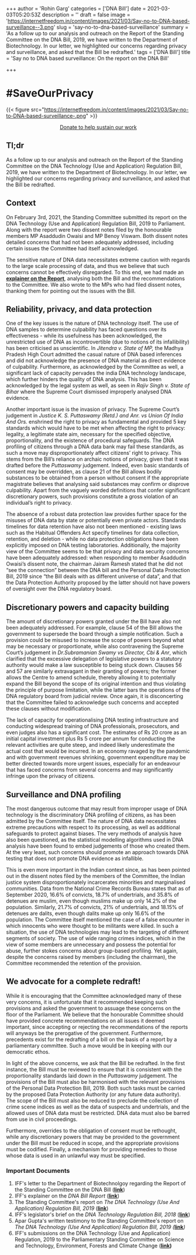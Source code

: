 +++
author = 'Rohin Garg'
categories = ['DNA Bill']
date = 2021-03-03T05:20:53Z
description = ''
draft = false
image = 'https://internetfreedom.in/content/images/2021/03/Say-no-to-DNA-based-surveillance--3.png'
slug = 'say-no-to-dna-based-surveillance'
summary = 'As a follow up to our analysis and outreach on the Report of the Standing Committee on the DNA Bill, 2019, we have written to the Department of Biotechnology. In our letter, we highlighted our concerns regarding privacy and surveillance, and asked that the Bill be redrafted.'
tags = ['DNA Bill']
title = 'Say no to DNA based surveillance: On the report on the DNA Bill'

+++


# #SaveOurPrivacy

{{< figure src="https://internetfreedom.in/content/images/2021/03/Say-no-to-DNA-based-surveillance-.png" >}}

<div style="text-align:center;">
    <a href="https://internetfreedom.in/donate/" class="button">Donate to help sustain our work</a>
</div>

## Tl;dr

As a follow up to our analysis and outreach on the Report of the Standing Committee on the DNA Technology (Use and Application) Regulation Bill, 2019, we have written to the Department of Biotechnology. In our letter, we highlighted our concerns regarding privacy and surveillance, and asked that the Bill be redrafted.

## Context

On February 3rd, 2021, the Standing Committee submitted its report on the DNA Technology (Use and Application) Regulation Bill, 2019 to Parliament. Along with the report were two dissent notes filed by the honourable members MP Asaddudin Owaisi and MP Benoy Viswam. Both dissent notes detailed concerns that had not been adequately addressed, including certain issues the Committee had itself acknowledged.

The sensitive nature of DNA data necessitates extreme caution with regards to the large scale processing of data, and thus we believe that such concerns cannot be effectively disregarded. To this end, we had made an [**explainer on the Report**](https://internetfreedom.in/dna-bill/), analysing both the Bill and the recommendations to the Committee. We also wrote to the MPs who had filed dissent notes, thanking them for pointing out the issues with the Bill.

## Reliability, privacy, and data protection

One of the key issues is the nature of DNA technology itself. The use of DNA samples to determine culpability has faced questions over its effectiveness - while its usefulness has been acknowledged, the unrestricted use of DNA as incontrovertible (due to notions of its infallibility) has been criticised as unscientific. In _Jitendra v. State of MP,_ the Madhya Pradesh High Court admitted the casual nature of DNA based inferences and did not acknowledge the presence of DNA material as direct evidence of culpability. Furthermore, as acknowledged by the Committee as well, a significant lack of capacity pervades the india DNA technology landscape, which further hinders the quality of DNA analysis. This has been acknowledged by the legal system as well, as seen in _Rajiv Singh v. State of Bihar_ where the Supreme Court dismissed improperly analysed DNA evidence.

Another important issue is the invasion of privacy. The Supreme Court’s judgement in _Justice K. S. Puttaswamy (Retd.) and Anr. vs Union Of India And Ors._ enshrined the right to privacy as fundamental and provided 5 key standards which would have to be met when affecting the right to privacy: legality, a legitimate state aim, necessary for the specified objective, proportionality, and the existence of procedural safeguards. The DNA profiling of citizens through a DNA data bank may fail these standards, as such a move may disproportionately affect citizens’ right to privacy. This stems from the Bill’s reliance on archaic notions of privacy, given that it was drafted before the _Puttaswamy_ judgement. Indeed, even basic standards of consent may be overridden, as clause 21 of the Bill allows bodily substances to be obtained from a person without consent if the appropriate magistrate believes that analysing said substances may confirm or disprove culpability. Apart from the vaguely worded definitions that confer significant discretionary powers, such provisions constitute a gross violation of an individual’s right to privacy.

The absence of a robust data protection law provides further space for the misuses of DNA data by state or potentially even private actors. Standards timelines for data retention have also not been mentioned - existing laws such as the Habitual Offenders Act specify timelines for data collection, retention, and deletion - while no data protection obligations have been explicitly imposed on DNA testing laboratories. Additionally, the majority view of the Committee seems to be that privacy and data security concerns have been adequately addressed: when responding to member Asaddudin Owaisi’s dissent note, the chairman Jairam Ramesh stated that he did not “see the connection” between the DNA bill and the Personal Data Protection Bill, 2019 since “the Bill deals with as different universe of data”, and that the Data Protection Authority proposed by the latter should not have powers of oversight over the DNA regulatory board.

## Discretionary powers and capacity building

The amount of discretionary powers granted under the Bill have also not been adequately addressed. For example, clause 54 of the Bill allows the government to supersede the board through a simple notification. Such a provision could be misused to increase the scope of powers beyond what may be necessary or proportionate, while also contravening the Supreme Court’s judgement in _Dr.Subramanian Swamy vs Director, Cbi & Anr_, which clarified that the excessive delegation of legislative powers to a statutory authority would make a law susceptible to being stuck down. Clauses 56 and 57 are similarly extravagant in their granting of powers; the former allows the Centre to amend schedule, thereby allowing it to potentially expand the Bill beyond the scope of its original intention and thus violating the principle of purpose limitation, while the latter bars the operations of the DNA regulatory board from judicial review. Once again, it is disconcerting that the Committee failed to acknowledge such concerns and accepted these clauses without modification.

The lack of capacity for operationalising DNA testing infrastructure and conducting widespread training of DNA professionals, prosecutors, and even judges also has a significant cost. The estimates of Rs 20 crore as an initial capital investment plus Rs 5 crore per annum for conducting the relevant activities are quite steep, and indeed likely underestimate the actual cost that would be incurred. In an economy ravaged by the pandemic and with government revenues shrinking, government expenditure may be better directed towards more urgent issues, especially for an endeavour that has faced concerns from several concerns and may significantly infringe upon the privacy of citizens.

## Surveillance and DNA profiling

The most dangerous outcome that may result from improper usage of DNA technology is the discriminatory DNA profiling of citizens, as has been admitted by the Committee itself. The nature of DNA data necessitates extreme precautions with respect to its processing, as well as additional safeguards to protect against biases. The very methods of analysis have also been questioned, as the statistical modelling algorithms used in DNA analysis have been found to embed judgements of those who created them. At the very least, such concerns should promote an approach towards DNA testing that does not promote DNA evidence as infallible.

This is even more important in the Indian context since, as has been pointed out in the dissent notes filed by the members of the Committee, the Indian justice system disproportionately incarcerates minorities and marginalised communities. Data from the National Crime Records Bureau states that as of September 2020, 16.6% of convicts, 18.7% of undertrials, and 35.8% of detenues are muslim, even though muslims make up only 14.2% of the population. Similarly, 21.7% of convicts, 21% of undertrials, and 18.15% of detenues are dalits, even though dalits make up only 16.6% of the population. The Committee itself mentioned the case of a false encounter in which innocents who were thought to be militants were killed. In such a situation, the use of DNA technologies may lead to the targeting of different segments of society. The use of wide ranging crimes indices, which in the view of some members are unnecessary and possess the potential for abuse, further stokes concerns about group-based profiling. Yet again, despite the concerns raised by members (including the chairman), the Committee recommended the retention of the provision.

## We advocate for a complete redraft!

While it is encouraging that the Committee acknowledged many of these very concerns, it is unfortunate that it recommended keeping such provisions and asked the government to assuage these concerns on the floor of the Parliament. We believe that the honourable Committee should have provided concrete recommendations on all issues it deemed important, since accepting or rejecting the recommendations of the reports will anyways be the prerogative of the government. Furthermore, precedents exist for the redrafting of a bill on the basis of a report by a parliamentary committee. Such a move would be in keeping with our democratic ethos.

In light of the above concerns, we ask that the Bill be redrafted. In the first instance, the Bill must be reviewed to ensure that it is consistent with the proportionality standards laid down in the _Puttaswamy_ judgement. The provisions of the Bill must also be harmonised with the relevant provisions of the Personal Data Protection Bill, 2019. Both such tasks must be carried by the proposed Data Protection Authority (or any future data authority). The scope of the Bill must also be reduced to preclude the collection of crime scene indices as well as the data of suspects and undertrials, and the allowed uses of DNA data must be restricted. DNA data must also be barred from use in civil proceedings.

Furthermore, overrides to the obligation of consent must be rethought, while any discretionary powers that may be provided to the government under the Bill must be reduced in scope, and the appropriate provisions must be codified. Finally, a mechanism for providing remedies to those whose data is used in an unlawful way must be specified.

### Important Documents

1. IFF's letter to the Department of Biotechnolgoy regarding the Report of the Standing Committee on the DNA Bill ([**link**](https://drive.google.com/file/d/1OozlOLCfIYBmYWQmUKD4UukHqOJkSTxe/view?usp=sharing))
2. IFF's explainer on the _DNA Bill Report_ ([**link**](https://drive.google.com/file/d/1wm3W9EF-T5gZrpD0B0r4U2ZUmb5Iv1uL/view?usp=sharing))
3. The Standing Committee's report on _The DNA Technology (Use And Application) Regulation Bill, 2019_ (**[link](https://www.prsindia.org/sites/default/files/bill_files/DNA%20Report.pdf)**)
4. IFF's legislator's brief on the _DNA Technology Regulation Bill, 2018_ ([**link**](file:///C:/Users/Rohin/Downloads/Legislators-Brief-DNA-Bill.pdf))
5. Apar Gupta's written testimony to the Standing Committee's report on _The DNA Technology (Use And Application) Regulation Bill, 2019 (_**[link](https://docs.google.com/document/d/15jemNRmYG8ZwNlMPFRPP_u_NDJsq0RJyzYTtTqojoR8/edit?usp=sharing)**_)_
6. IFF's submissions on the DNA Technology (Use and Application) Regulation, 2019 to the Parliamentary Standing Committee on Science and Technology, Environment, Forests and Climate Change ([**link**](https://drive.google.com/file/d/1Np0-gw0yfK0lviUCU4U1EOtdPSYUH-xt/view?usp=sharing)**)**

